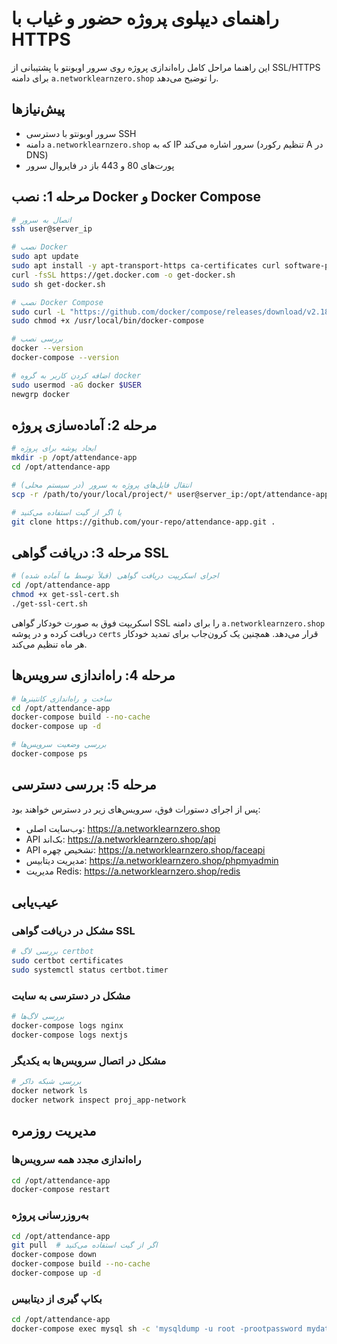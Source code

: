 # راهنمای دیپلوی پروژه حضور و غیاب با HTTPS

این راهنما مراحل کامل راه‌اندازی پروژه روی سرور اوبونتو با پشتیبانی از SSL/HTTPS برای دامنه `a.networklearnzero.shop` را توضیح می‌دهد.

## پیش‌نیازها

- سرور اوبونتو با دسترسی SSH
- دامنه `a.networklearnzero.shop` که به IP سرور اشاره می‌کند (تنظیم رکورد A در DNS)
- پورت‌های 80 و 443 باز در فایروال سرور

## مرحله 1: نصب Docker و Docker Compose

```bash
# اتصال به سرور
ssh user@server_ip

# نصب Docker
sudo apt update
sudo apt install -y apt-transport-https ca-certificates curl software-properties-common
curl -fsSL https://get.docker.com -o get-docker.sh
sudo sh get-docker.sh

# نصب Docker Compose
sudo curl -L "https://github.com/docker/compose/releases/download/v2.18.1/docker-compose-$(uname -s)-$(uname -m)" -o /usr/local/bin/docker-compose
sudo chmod +x /usr/local/bin/docker-compose

# بررسی نصب
docker --version
docker-compose --version

# اضافه کردن کاربر به گروه docker
sudo usermod -aG docker $USER
newgrp docker
```

## مرحله 2: آماده‌سازی پروژه

```bash
# ایجاد پوشه برای پروژه
mkdir -p /opt/attendance-app
cd /opt/attendance-app

# انتقال فایل‌های پروژه به سرور (در سیستم محلی)
scp -r /path/to/your/local/project/* user@server_ip:/opt/attendance-app/

# یا اگر از گیت استفاده می‌کنید
git clone https://github.com/your-repo/attendance-app.git .
```

## مرحله 3: دریافت گواهی SSL

```bash
# اجرای اسکریپت دریافت گواهی (قبلاً توسط ما آماده شده)
cd /opt/attendance-app
chmod +x get-ssl-cert.sh
./get-ssl-cert.sh
```

اسکریپت فوق به صورت خودکار گواهی SSL را برای دامنه `a.networklearnzero.shop` دریافت کرده و در پوشه `certs` قرار می‌دهد. همچنین یک کرون‌جاب برای تمدید خودکار هر ماه تنظیم می‌کند.

## مرحله 4: راه‌اندازی سرویس‌ها

```bash
# ساخت و راه‌اندازی کانتینرها
cd /opt/attendance-app
docker-compose build --no-cache
docker-compose up -d

# بررسی وضعیت سرویس‌ها
docker-compose ps
```

## مرحله 5: بررسی دسترسی

پس از اجرای دستورات فوق، سرویس‌های زیر در دسترس خواهند بود:

- وب‌سایت اصلی: https://a.networklearnzero.shop
- API بک‌اند: https://a.networklearnzero.shop/api
- API تشخیص چهره: https://a.networklearnzero.shop/faceapi
- مدیریت دیتابیس: https://a.networklearnzero.shop/phpmyadmin
- مدیریت Redis: https://a.networklearnzero.shop/redis

## عیب‌یابی

### مشکل در دریافت گواهی SSL
```bash
# بررسی لاگ certbot
sudo certbot certificates
sudo systemctl status certbot.timer
```

### مشکل در دسترسی به سایت
```bash
# بررسی لاگ‌ها
docker-compose logs nginx
docker-compose logs nextjs
```

### مشکل در اتصال سرویس‌ها به یکدیگر
```bash
# بررسی شبکه داکر
docker network ls
docker network inspect proj_app-network
```

## مدیریت روزمره

### راه‌اندازی مجدد همه سرویس‌ها
```bash
cd /opt/attendance-app
docker-compose restart
```

### به‌روزرسانی پروژه
```bash
cd /opt/attendance-app
git pull  # اگر از گیت استفاده می‌کنید
docker-compose down
docker-compose build --no-cache
docker-compose up -d
```

### بکاپ گیری از دیتابیس
```bash
cd /opt/attendance-app
docker-compose exec mysql sh -c 'mysqldump -u root -prootpassword mydatabase' > backup-$(date +%Y%m%d).sql
``` 